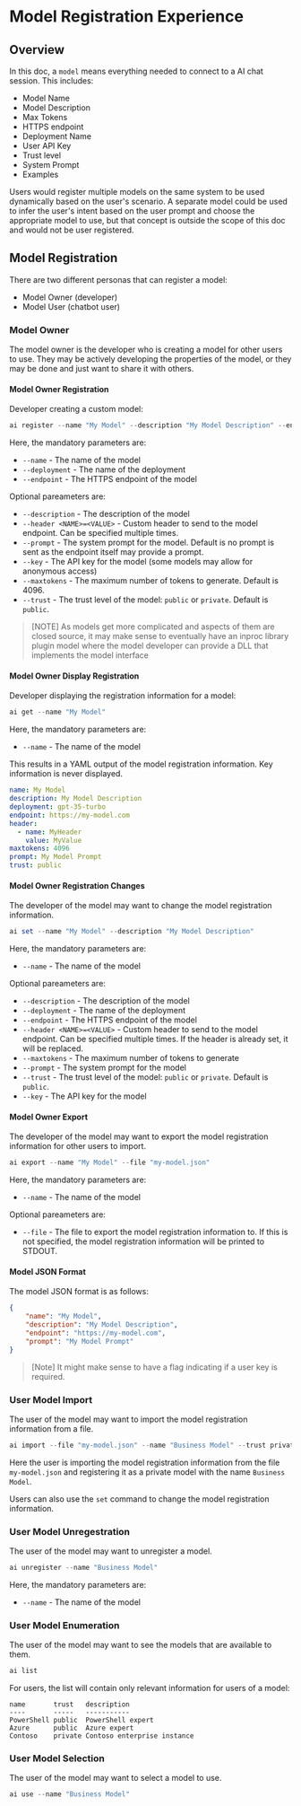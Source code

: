 # Model Registration Experience

## Overview

In this doc, a `model` means everything needed to connect to a AI chat session.
This includes:

- Model Name
- Model Description
- Max Tokens
- HTTPS endpoint
- Deployment Name
- User API Key
- Trust level
- System Prompt
- Examples

Users would register multiple models on the same system to be used dynamically based on the user's scenario.
A separate model could be used to infer the user's intent based on the user prompt and choose the appropriate model to use,
but that concept is outside the scope of this doc and would not be user registered.

## Model Registration

There are two different personas that can register a model:

- Model Owner (developer)
- Model User (chatbot user)

### Model Owner

The model owner is the developer who is creating a model for other users to use.
They may be actively developing the properties of the model, or they may be done and just want to share it with others.

#### Model Owner Registration

Developer creating a custom model:

```powershell
ai register --name "My Model" --description "My Model Description" --endpoint "https://my-model.com" --deployment "gpt-35-turbo" --key "my-model-key" --prompt "My Model Prompt"
```

Here, the mandatory parameters are:

- `--name` - The name of the model
- `--deployment` - The name of the deployment
- `--endpoint` - The HTTPS endpoint of the model

Optional pareameters are:

- `--description` - The description of the model
- `--header <NAME>=<VALUE>` - Custom header to send to the model endpoint. Can be specified multiple times.
- `--prompt` - The system prompt for the model. Default is no prompt is sent as the endpoint itself may provide a prompt.
- `--key` - The API key for the model (some models may allow for anonymous access)
- `--maxtokens` - The maximum number of tokens to generate. Default is 4096.
- `--trust` - The trust level of the model: `public` or `private`. Default is `public`.

>[NOTE] As models get more complicated and aspects of them are closed source,
> it may make sense to eventually have an inproc library plugin model where
> the model developer can provide a DLL that implements the model interface

#### Model Owner Display Registration

Developer displaying the registration information for a model:

```powershell
ai get --name "My Model"
```

Here, the mandatory parameters are:

- `--name` - The name of the model

This results in a YAML output of the model registration information.
Key information is never displayed.

```yaml
name: My Model
description: My Model Description
deployment: gpt-35-turbo
endpoint: https://my-model.com
header:
  - name: MyHeader
    value: MyValue
maxtokens: 4096
prompt: My Model Prompt
trust: public
```

#### Model Owner Registration Changes

The developer of the model may want to change the model registration information.

```powershell
ai set --name "My Model" --description "My Model Description"
```

Here, the mandatory parameters are:

- `--name` - The name of the model

Optional pareameters are:

- `--description` - The description of the model
- `--deployment` - The name of the deployment
- `--endpoint` - The HTTPS endpoint of the model
- `--header <NAME>=<VALUE>` - Custom header to send to the model endpoint. Can be specified multiple times. If the header is already set, it will be replaced.
- `--maxtokens` - The maximum number of tokens to generate
- `--prompt` - The system prompt for the model
- `--trust` - The trust level of the model: `public` or `private`. Default is `public`.
- `--key` - The API key for the model

#### Model Owner Export

The developer of the model may want to export the model registration information for other users to import.

```powershell
ai export --name "My Model" --file "my-model.json"
```

Here, the mandatory parameters are:

- `--name` - The name of the model

Optional pareameters are:

- `--file` - The file to export the model registration information to.  If this is not specified, the model registration information will be printed to STDOUT.

#### Model JSON Format

The model JSON format is as follows:

```json
{
    "name": "My Model",
    "description": "My Model Description",
    "endpoint": "https://my-model.com",
    "prompt": "My Model Prompt"
}
```

> [Note] It might make sense to have a flag indicating if a user key is required.

### User Model Import

The user of the model may want to import the model registration information from a file.

```powershell
ai import --file "my-model.json" --name "Business Model" --trust private --key "my-user-key"
```

Here the user is importing the model registration information from the file `my-model.json` and registering it as a private model
with the name `Business Model`.

Users can also use the `set` command to change the model registration information.

### User Model Unregestration

The user of the model may want to unregister a model.

```powershell
ai unregister --name "Business Model"
```

Here, the mandatory parameters are:

- `--name` - The name of the model

### User Model Enumeration

The user of the model may want to see the models that are available to them.

```powershell
ai list
```

For users, the list will contain only relevant information for users of a model:

```console
name       trust   description
----       -----   -----------
PowerShell public  PowerShell expert
Azure      public  Azure expert
Contoso    private Contoso enterprise instance
```

### User Model Selection

The user of the model may want to select a model to use.

```powershell
ai use --name "Business Model"
```
